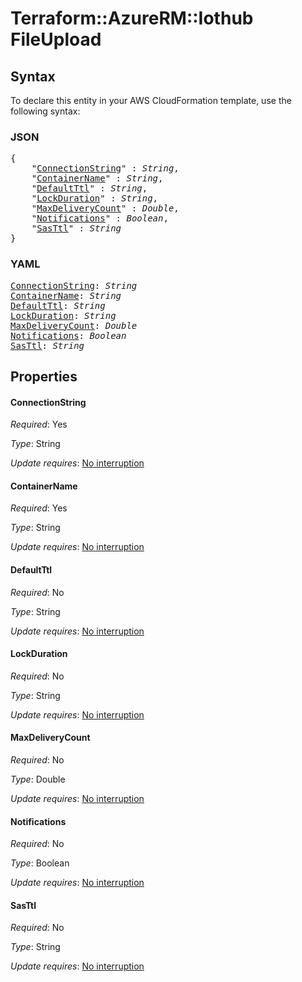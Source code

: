 # Terraform::AzureRM::Iothub FileUpload

## Syntax

To declare this entity in your AWS CloudFormation template, use the following syntax:

### JSON

<pre>
{
    "<a href="#connectionstring" title="ConnectionString">ConnectionString</a>" : <i>String</i>,
    "<a href="#containername" title="ContainerName">ContainerName</a>" : <i>String</i>,
    "<a href="#defaultttl" title="DefaultTtl">DefaultTtl</a>" : <i>String</i>,
    "<a href="#lockduration" title="LockDuration">LockDuration</a>" : <i>String</i>,
    "<a href="#maxdeliverycount" title="MaxDeliveryCount">MaxDeliveryCount</a>" : <i>Double</i>,
    "<a href="#notifications" title="Notifications">Notifications</a>" : <i>Boolean</i>,
    "<a href="#sasttl" title="SasTtl">SasTtl</a>" : <i>String</i>
}
</pre>

### YAML

<pre>
<a href="#connectionstring" title="ConnectionString">ConnectionString</a>: <i>String</i>
<a href="#containername" title="ContainerName">ContainerName</a>: <i>String</i>
<a href="#defaultttl" title="DefaultTtl">DefaultTtl</a>: <i>String</i>
<a href="#lockduration" title="LockDuration">LockDuration</a>: <i>String</i>
<a href="#maxdeliverycount" title="MaxDeliveryCount">MaxDeliveryCount</a>: <i>Double</i>
<a href="#notifications" title="Notifications">Notifications</a>: <i>Boolean</i>
<a href="#sasttl" title="SasTtl">SasTtl</a>: <i>String</i>
</pre>

## Properties

#### ConnectionString

_Required_: Yes

_Type_: String

_Update requires_: [No interruption](https://docs.aws.amazon.com/AWSCloudFormation/latest/UserGuide/using-cfn-updating-stacks-update-behaviors.html#update-no-interrupt)

#### ContainerName

_Required_: Yes

_Type_: String

_Update requires_: [No interruption](https://docs.aws.amazon.com/AWSCloudFormation/latest/UserGuide/using-cfn-updating-stacks-update-behaviors.html#update-no-interrupt)

#### DefaultTtl

_Required_: No

_Type_: String

_Update requires_: [No interruption](https://docs.aws.amazon.com/AWSCloudFormation/latest/UserGuide/using-cfn-updating-stacks-update-behaviors.html#update-no-interrupt)

#### LockDuration

_Required_: No

_Type_: String

_Update requires_: [No interruption](https://docs.aws.amazon.com/AWSCloudFormation/latest/UserGuide/using-cfn-updating-stacks-update-behaviors.html#update-no-interrupt)

#### MaxDeliveryCount

_Required_: No

_Type_: Double

_Update requires_: [No interruption](https://docs.aws.amazon.com/AWSCloudFormation/latest/UserGuide/using-cfn-updating-stacks-update-behaviors.html#update-no-interrupt)

#### Notifications

_Required_: No

_Type_: Boolean

_Update requires_: [No interruption](https://docs.aws.amazon.com/AWSCloudFormation/latest/UserGuide/using-cfn-updating-stacks-update-behaviors.html#update-no-interrupt)

#### SasTtl

_Required_: No

_Type_: String

_Update requires_: [No interruption](https://docs.aws.amazon.com/AWSCloudFormation/latest/UserGuide/using-cfn-updating-stacks-update-behaviors.html#update-no-interrupt)

